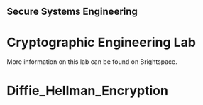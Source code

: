 ## Secure Systems Engineering

# Cryptographic Engineering Lab

More information on this lab can be found on Brightspace.
# Diffie_Hellman_Encryption
